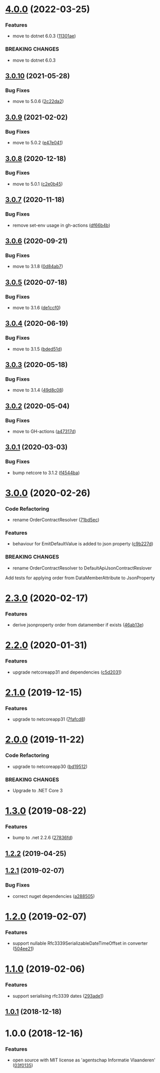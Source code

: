 # [4.0.0](https://github.com/informatievlaanderen/json-serializer-settings/compare/v3.0.10...v4.0.0) (2022-03-25)


### Features

* move to dotnet 6.0.3 ([11301ae](https://github.com/informatievlaanderen/json-serializer-settings/commit/11301ae378ae61a76929fb4463f4babbbf1776cc))


### BREAKING CHANGES

* move to dotnet 6.0.3

## [3.0.10](https://github.com/informatievlaanderen/json-serializer-settings/compare/v3.0.9...v3.0.10) (2021-05-28)


### Bug Fixes

* move to 5.0.6 ([2c22da2](https://github.com/informatievlaanderen/json-serializer-settings/commit/2c22da20c352b47bd13421a1d79dc21775e6876c))

## [3.0.9](https://github.com/informatievlaanderen/json-serializer-settings/compare/v3.0.8...v3.0.9) (2021-02-02)


### Bug Fixes

* move to 5.0.2 ([e47e041](https://github.com/informatievlaanderen/json-serializer-settings/commit/e47e041aec405c4507c3f42df3260e52980f6d6a))

## [3.0.8](https://github.com/informatievlaanderen/json-serializer-settings/compare/v3.0.7...v3.0.8) (2020-12-18)


### Bug Fixes

* move to 5.0.1 ([c2e0b45](https://github.com/informatievlaanderen/json-serializer-settings/commit/c2e0b45698601b480adbbea3ec30b54e9630c728))

## [3.0.7](https://github.com/informatievlaanderen/json-serializer-settings/compare/v3.0.6...v3.0.7) (2020-11-18)


### Bug Fixes

* remove set-env usage in gh-actions ([df66b4b](https://github.com/informatievlaanderen/json-serializer-settings/commit/df66b4b5012f29bac516cfea57ab82549516a1b9))

## [3.0.6](https://github.com/informatievlaanderen/json-serializer-settings/compare/v3.0.5...v3.0.6) (2020-09-21)


### Bug Fixes

* move to 3.1.8 ([0d84ab7](https://github.com/informatievlaanderen/json-serializer-settings/commit/0d84ab7b47dfdd67583f354ce963e4a3e0c52f8b))

## [3.0.5](https://github.com/informatievlaanderen/json-serializer-settings/compare/v3.0.4...v3.0.5) (2020-07-18)


### Bug Fixes

* move to 3.1.6 ([de1ccf0](https://github.com/informatievlaanderen/json-serializer-settings/commit/de1ccf0b60f15e9931bc64c0013191b79b1307e3))

## [3.0.4](https://github.com/informatievlaanderen/json-serializer-settings/compare/v3.0.3...v3.0.4) (2020-06-19)


### Bug Fixes

* move to 3.1.5 ([bded51d](https://github.com/informatievlaanderen/json-serializer-settings/commit/bded51d1069cfbb4460876d4a7e3fb9d229c96cf))

## [3.0.3](https://github.com/informatievlaanderen/json-serializer-settings/compare/v3.0.2...v3.0.3) (2020-05-18)


### Bug Fixes

* move to 3.1.4 ([49d8c08](https://github.com/informatievlaanderen/json-serializer-settings/commit/49d8c0822c5ca80e60384a417b4de93f0e8de941))

## [3.0.2](https://github.com/informatievlaanderen/json-serializer-settings/compare/v3.0.1...v3.0.2) (2020-05-04)


### Bug Fixes

* move to GH-actions ([a47317d](https://github.com/informatievlaanderen/json-serializer-settings/commit/a47317d84b69aaba246ba51b0a84295f176d74f2))

## [3.0.1](https://github.com/informatievlaanderen/json-serializer-settings/compare/v3.0.0...v3.0.1) (2020-03-03)


### Bug Fixes

* bump netcore to 3.1.2 ([f4544ba](https://github.com/informatievlaanderen/json-serializer-settings/commit/f4544ba0ecb492c634500a9dc47e28835bb82e1a))

# [3.0.0](https://github.com/informatievlaanderen/json-serializer-settings/compare/v2.3.0...v3.0.0) (2020-02-26)


### Code Refactoring

* rename OrderContractResolver ([71bd5ec](https://github.com/informatievlaanderen/json-serializer-settings/commit/71bd5ec21586208e4c11a46f2ab079443967fd15))


### Features

* behaviour for EmitDefaultValue is added to json property ([c9b227d](https://github.com/informatievlaanderen/json-serializer-settings/commit/c9b227d1955412096061745cca0af1d0d1030988))


### BREAKING CHANGES

* rename OrderContractResolver to
DefaultApiJsonContractReslover

Add tests for applying order from DataMemberAttribute to JsonProperty

# [2.3.0](https://github.com/informatievlaanderen/json-serializer-settings/compare/v2.2.0...v2.3.0) (2020-02-17)


### Features

* derive jsonproperty order from datamember if exists ([46ab13e](https://github.com/informatievlaanderen/json-serializer-settings/commit/46ab13e2fe30ffc9df849911bd3ddfc9b54a9d9d))

# [2.2.0](https://github.com/informatievlaanderen/json-serializer-settings/compare/v2.1.0...v2.2.0) (2020-01-31)


### Features

* upgrade netcoreapp31 and dependencies ([c5d2031](https://github.com/informatievlaanderen/json-serializer-settings/commit/c5d203158f03edd0d82900f7e399c7a242d33849))

# [2.1.0](https://github.com/informatievlaanderen/json-serializer-settings/compare/v2.0.0...v2.1.0) (2019-12-15)


### Features

* upgrade to netcoreapp31 ([7fafcd8](https://github.com/informatievlaanderen/json-serializer-settings/commit/7fafcd8326272bcff61f1cf969b6aab334613c3d))

# [2.0.0](https://github.com/informatievlaanderen/json-serializer-settings/compare/v1.3.0...v2.0.0) (2019-11-22)


### Code Refactoring

* upgrade to netcoreapp30 ([bd19512](https://github.com/informatievlaanderen/json-serializer-settings/commit/bd19512))


### BREAKING CHANGES

* Upgrade to .NET Core 3

# [1.3.0](https://github.com/informatievlaanderen/json-serializer-settings/compare/v1.2.2...v1.3.0) (2019-08-22)


### Features

* bump to .net 2.2.6 ([27836fd](https://github.com/informatievlaanderen/json-serializer-settings/commit/27836fd))

## [1.2.2](https://github.com/informatievlaanderen/json-serializer-settings/compare/v1.2.1...v1.2.2) (2019-04-25)

## [1.2.1](https://github.com/informatievlaanderen/json-serializer-settings/compare/v1.2.0...v1.2.1) (2019-02-07)


### Bug Fixes

* correct nuget dependencies ([a288505](https://github.com/informatievlaanderen/json-serializer-settings/commit/a288505))

# [1.2.0](https://github.com/informatievlaanderen/json-serializer-settings/compare/v1.1.0...v1.2.0) (2019-02-07)


### Features

* support nullable Rfc3339SerializableDateTimeOffset in converter ([504ee21](https://github.com/informatievlaanderen/json-serializer-settings/commit/504ee21))

# [1.1.0](https://github.com/informatievlaanderen/json-serializer-settings/compare/v1.0.1...v1.1.0) (2019-02-06)


### Features

* support serialising rfc3339 dates ([293ade1](https://github.com/informatievlaanderen/json-serializer-settings/commit/293ade1))

## [1.0.1](https://github.com/informatievlaanderen/json-serializer-settings/compare/v1.0.0...v1.0.1) (2018-12-18)

# 1.0.0 (2018-12-16)


### Features

* open source with MIT license as 'agentschap Informatie Vlaanderen' ([03f0135](https://github.com/informatievlaanderen/json-serializer-settings/commit/03f0135))
